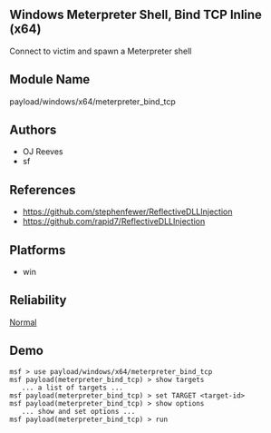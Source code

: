 ## Windows Meterpreter Shell, Bind TCP Inline (x64)

Connect to victim and spawn a Meterpreter shell


## Module Name
payload/windows/x64/meterpreter_bind_tcp

## Authors
* OJ Reeves
* sf


## References
* https://github.com/stephenfewer/ReflectiveDLLInjection
* https://github.com/rapid7/ReflectiveDLLInjection




## Platforms
* win

## Reliability
[Normal](https://github.com/rapid7/metasploit-framework/wiki/Exploit-Ranking)

## Demo

```
msf > use payload/windows/x64/meterpreter_bind_tcp
msf payload(meterpreter_bind_tcp) > show targets
   ... a list of targets ...
msf payload(meterpreter_bind_tcp) > set TARGET <target-id>
msf payload(meterpreter_bind_tcp) > show options
   ... show and set options ...
msf payload(meterpreter_bind_tcp) > run
```
    
    